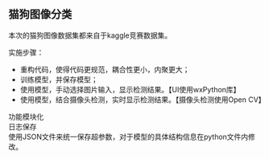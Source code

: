 ## 猫狗图像分类
本次的猫狗图像数据集都来自于kaggle竞赛数据集。

实施步骤：
- 重构代码，使得代码更规范，耦合性更小，内聚更大；
- 训练模型，并保存模型；
- 使用模型，手动选择图片输入，显示检测结果。【UI使用wxPython库】
- 使用模型，结合摄像头检测，实时显示检测结果。【摄像头检测使用Open CV】

功能模块化  
日志保存  
使用JSON文件来统一保存超参数，对于模型的具体结构信息在python文件内修改。
